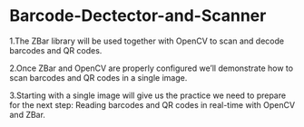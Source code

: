 # Barcode-Dectector-and-Scanner

1.The ZBar library will be used together with OpenCV to scan and decode barcodes and QR codes.

2.Once ZBar and OpenCV are properly configured we’ll demonstrate how to scan barcodes and QR codes in a single image.

3.Starting with a single image will give us the practice we need to prepare for the next step: Reading barcodes and QR codes in real-time with OpenCV and ZBar.
